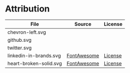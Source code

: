# Attribution

| File                   | Source                                 | License                                    |
| ---------------------- | -------------------------------------- | ------------------------------------------ |
| chevron-left.svg       |                                        |                                            |
| github.svg             |                                        |                                            |
| twitter.svg            |                                        |                                            |
| linkedin-in-brands.svg | [FontAwesome](https://fontawesome.com) | [License](https://fontawesome.com/license) |
| heart-broken-solid.svg | [FontAwesome](https://fontawesome.com) | [License](https://fontawesome.com/license) |
